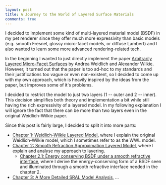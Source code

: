 ```yaml
---
layout: post
title: A Journey to the World of Layered Surface Materials
comments: true
---
```


I decided to implement some kind of multi-layered material model (BSDF) in my pet renderer since they offer much more expressivity than basic models (e.g. smooth Fresnel, glossy micro-facet models, or diffuse Lambert) and I also wanted to learn some more advanced rendering-related tech.

In the beginning I wanted to just directly implement the paper [Arbitrarily Layered Micro-Facet Surfaces](https://www.cg.tuwien.ac.at/research/publications/2007/weidlich_2007_almfs/) by Andrea Weidlich and Alexander Wilkie. However, it turned out that the paper is too ad-hoc to my standards and their justifications too vague or even non-existent, so I decided to come up with my own approach, which is heavily inspired by the ideas from the paper, but improves some of it's problems.

I decided to restrict the model to just two layers (1 -- outer and 2 -- inner). This decision simplifies both theory and implementation a bit while still having the rich expressivity of a layered model. In my following explanation I will ignore the fact that there can be more than two layers even in the original Weidlich-Wilkie paper.

Since this post is fairly large, I decided to split it into more parts:

- [Chapter 1: Weidlich-Wilkie Layered Model](chapter-1-weidlich-wilkie-layered-model.html), where I explain the original Weidlich-Wilkie model, which I sometimes refer to as the WWL model.
- [Chapter 2: Smooth Refraction Approximation Layered Model](chapter-2-smooth-refraction-approximation-layered-model.html), where I explain and analyse my approach to layering.
  - [Chapter 2.1: Energy conserving BSDF under a smooth refractive interface](chapter-2.1-energy-conserving-BSDF-under-smooth-refractive-interface.html), where I derive the energy-conserving form of a BSDF seen and illuminated through a smooth refractive interface needed in the chapter 2.
- [Chapter 3: A More Detailed SRAL Model Analysis](2018-01-10-chapter-3-a-more-detailed-analysis-of-sral-model.md), ...